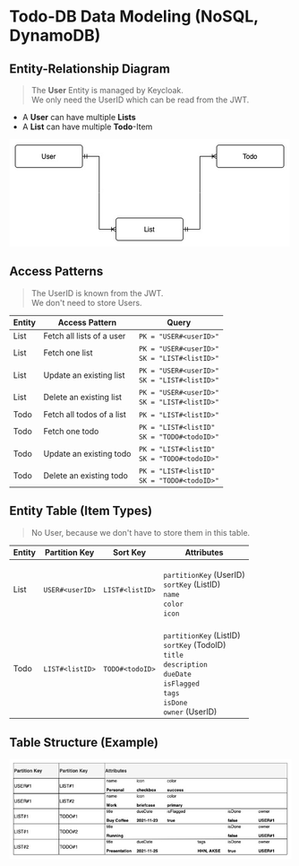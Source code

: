 # Todo-DB Data Modeling (NoSQL, DynamoDB)

## Entity-Relationship Diagram

> The **User** Entity is managed by Keycloak.<br>
> We only need the UserID which can be read from the JWT.

- A **User** can have multiple **Lists**
- A **List** can have multiple **Todo**-Item

![ERM Diagram](ERM-Diagram.jpg)

## Access Patterns

> The UserID is known from the JWT. <br>
> We don't need to store Users.

Entity | Access Pattern            | Query
------ | ------------------------- | -----
List   | Fetch all lists of a user | `PK = "USER#<userID>"`
List   | Fetch one list            | `PK = "USER#<userID>"` <br>`SK = "LIST#<listID>"`
List   | Update an existing list   | `PK = "USER#<userID>"` <br>`SK = "LIST#<listID>"`
List   | Delete an existing list   | `PK = "USER#<userID>"` <br>`SK = "LIST#<listID>"`
Todo   | Fetch all todos of a list | `PK = "LIST#<listID>"`
Todo   | Fetch one todo            | `PK = "LIST#<listID"` <br>`SK = "TODO#<todoID>"`
Todo   | Update an existing todo   | `PK = "LIST#<listID"` <br>`SK = "TODO#<todoID>"`
Todo   | Delete an existing todo   | `PK = "LIST#<listID"` <br>`SK = "TODO#<todoID>"`

## Entity Table (Item Types)

> No User, because we don't have to store them in this table.

Entity | Partition Key   | Sort Key        | Attributes
------ | --------------- | --------------- | ----------
List   | `USER#<userID>` | `LIST#<listID>` | <br>`partitionKey` (UserID)<br>`sortKey` (ListID)<br>`name`<br>`color`<br>`icon`
Todo   | `LIST#<listID>` | `TODO#<todoID>` | <br>`partitionKey` (ListID)<br>`sortKey` (TodoID)<br>`title`<br>`description`<br>`dueDate`<br>`isFlagged`<br>`tags`<br>`isDone`<br>`owner` (UserID)

## Table Structure (Example)

![Example of the Table Structure](Structure-Example.jpg)
